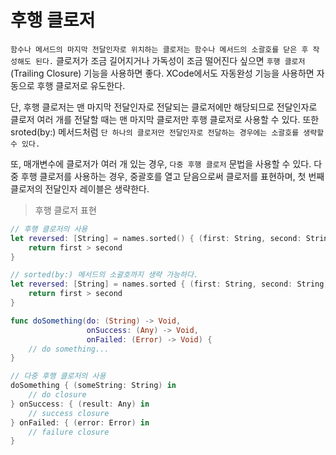 # 후행 클로저
`함수나 메서드의 마지막 전달인자로 위치하는 클로저는 함수나 메서드의 소괄호를 닫은 후 작성해도 된다.` 클로저가 조금 길어지거나 가독성이 조금 떨어진다 싶으면 `후행 클로저`(Trailing Closure) 기능을 사용하면 좋다. XCode에서도 자동완성 기능을 사용하면 자동으로 후행 클로저로 유도한다. 

단, 후행 클로저는 맨 마지막 전달인자로 전달되는 클로저에만 해당되므로 전달인자로 클로저 여러 개를 전달할 때는 맨 마지막 클로저만 후행 클로저로 사용할 수 있다. 또한 sroted(by:) 메서드처럼 `단 하나의 클로저만 전달인자로 전달하는 경우에는 소괄호를 생략할 수 있다.`

또, 매개변수에 클로저가 여러 개 있는 경우, `다중 후행 클로저` 문법을 사용할 수 있다. 다중 후행 클로저를 사용하는 경우, 중괄호를 열고 닫음으로써 클로저를 표현하며, 첫 번째 클로저의 전달인자 레이블은 생략한다.

>후행 클로저 표현
```Swift
// 후행 클로저의 사용
let reversed: [String] = names.sorted() { (first: String, second: String) -> Bool in
    return first > second
}

// sorted(by:) 메서드의 소괄호까지 생략 가능하다.
let reversed: [String] = names.sorted { (first: String, second: String) -> Bool in
    return first > second
}

func doSomething(do: (String) -> Void,
                 onSuccess: (Any) -> Void,
                 onFailed: (Error) -> Void) {
    // do something...
}

// 다중 후행 클로저의 사용
doSomething { (someString: String) in
    // do closure
} onSuccess: { (result: Any) in
    // success closure
} onFailed: { (error: Error) in
    // failure closure
}
```